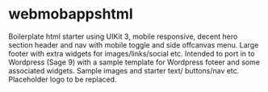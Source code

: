 # webmobappshtml
Boilerplate html starter using UIKit 3, mobile responsive, decent hero section header and nav with mobile toggle and side offcanvas menu. Large footer with extra widgets for images/links/social etc.
Intended to port in to Wordpress (Sage 9) with a sample template for Wordpress foteer and some associated widgets.
Sample images and starter text/ buttons/nav etc.
Placeholder logo to be replaced.

